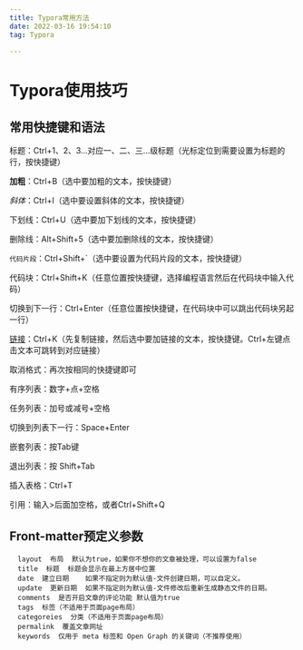 ```yaml
---
title: Typora常用方法
date: 2022-03-16 19:54:10
tag: Typora
 
---
```


# Typora使用技巧



## 常用快捷键和语法

标题：Ctrl+1、2、3...对应一、二、三...级标题（光标定位到需要设置为标题的行，按快捷键）

**加粗**：Ctrl+B（选中要加粗的文本，按快捷键）

*斜体*：Ctrl+I（选中要设置斜体的文本，按快捷键）

下划线：Ctrl+U（选中要加下划线的文本，按快捷键）

删除线：Alt+Shift+5（选中要加删除线的文本，按快捷键）

`代码片段`：Ctrl+Shift+`（选中要设置为代码片段的文本，按快捷键）

代码块：Ctrl+Shift+K（任意位置按快捷键，选择编程语言然后在代码块中输入代码）

切换到下一行：Ctrl+Enter（任意位置按快捷键，在代码块中可以跳出代码块另起一行）

[链接](https://link.zhihu.com/?target=https%3A//www.baidu.com/)：Ctrl+K（先复制链接，然后选中要加链接的文本，按快捷键。Ctrl+左键点击文本可跳转到对应链接）

取消格式：再次按相同的快捷键即可

有序列表：数字+点+空格

任务列表：加号或减号+空格

切换到列表下一行：Space+Enter

嵌套列表：按Tab键

退出列表：按 Shift+Tab

插入表格：Ctrl+T

引用：输入>后面加空格，或者Ctrl+Shift+Q





## Front-matter预定义参数

```text
  layout  布局  默认为true，如果你不想你的文章被处理，可以设置为false
  title  标题  标题会显示在最上方居中位置     
  date  建立日期    如果不指定则为默认值-文件创建日期，可以自定义。
  update  更新日期  如果不指定则为默认值-文件修改后重新生成静态文件的日期。
  comments  是否开启文章的评论功能 默认值为true
  tags  标签（不适用于页面page布局）
  categoreies  分类（不适用于页面page布局）
  permalink  覆盖文章网址
  keywords  仅用于 meta 标签和 Open Graph 的关键词（不推荐使用）
```
